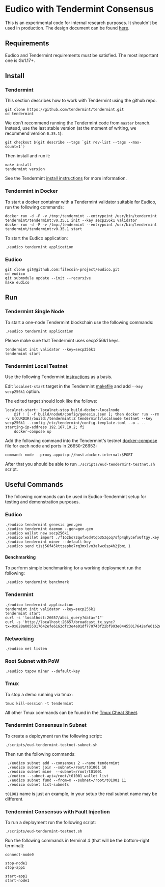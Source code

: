 # Eudico with Tendermint Consensus

This is an experimental code for internal research purposes. It shouldn't be used in production.
The design document can be found [here](https://hackmd.io/@consensuslab/SJg-BGBeq).

## Requirements
Eudico and Tendermint requirements must be satisfied.
The most important one is Go1.17+.

## Install

### Tendermint

This section describes how to work with Tendermint using the github repo.
```
git clone https://github.com/tendermint/tendermint.git
cd tendermint
```

We don't recommend running the Tendermint code from `master` branch.
Instead, use the last stable version (at the moment of writing, we recommend version `0.35.1`):
```
git checkout $(git describe --tags `git rev-list --tags --max-count=1`)
```

Then install and run it:
```
make install
tendermint version
```

See the Tendermint [install instructions](https://github.com/tendermint/tendermint/blob/master/docs/introduction/install.md) for more information.

### Tendermint in Docker

To start a docker container with a Tendermint validator suitable for Eudico, run the following commands:

```
docker run -d -P -v /tmp:/tendermint --entrypoint /usr/bin/tendermint tendermint/tendermint:v0.35.1 init --key secp256k1 validator
docker run -d -P -v /tmp:/tendermint --entrypoint /usr/bin/tendermint tendermint/tendermint:v0.35.1 start
```

To start the Eudico application:
```
./eudico tendermint application
```

### Eudico
```
git clone git@github.com:filecoin-project/eudico.git
cd eudico
git submodule update --init --recursive
make eudico
```

## Run

### Tendermint Single Node

To start a one-node Tendermint blockchain use the following commands:
```
./eudico tendermint application
```

Please make sure that Tendermint uses secp256k1 keys.

```
tendermint init validator --key=secp256k1
tendermint start
```

### Tendermint Local Testnet

Use the following Tendermint [instructions](https://github.com/tendermint/tendermint/blob/master/docs/tools/docker-compose.md) as a basis.

Edit `localnet-start` target in the Tendermint [makefile](https://github.com/tendermint/tendermint/blob/2ffb26260053c87e4b44c0d00063494d771dcfec/Makefile#L269-L271) and add `--key secp256k1` option.

The edited target should look like the follows:
```
localnet-start: localnet-stop build-docker-localnode
    @if ! [ -f build/node0/config/genesis.json ]; then docker run --rm -v $(CURDIR)/build:/tendermint:Z tendermint/localnode testnet --key secp256k1 --config /etc/tendermint/config-template.toml --o . --starting-ip-address 192.167.10.2; fi
    docker-compose up
```

Add the following command into the Tendermint's testnet [docker-compose](https://github.com/tendermint/tendermint/blob/master/docker-compose.yml) file for each node 
and ports in 26650-26653:

```
command: node --proxy-app=tcp://host.docker.internal:$PORT
```

After that you should be able to run `./scripts/eud-tendermint-testnet.sh` script.

## Useful Commands

The following commands can be used in Eudico-Tendermint setup for testing and demonstration purposes.

### Eudico

```
./eudico tendermint genesis gen.gen
./eudico tendermint daemon --gen=gen.gen
./eudico wallet new secp256k1
./eudico wallet import ./f1ozbo7zqwfx6d4tqb353qoq7sfp4qhycefx6ftgy.key
./eudico tendermint miner --default-key
./eudico send t1sj56f45kttzepbo7rq3mxlvn3alwc6sp4h2jbmi 1

```

#### Benchmarking

To perform simple benchmarking for a working deployment run the following:
```
./eudico tendermint benchmark
```


###  Tendermint
```
./eudico tendermint application
tendermint init validator --key=secp256k1
tendermint start
curl -s 'localhost:26657/abci_query?data="1"'
curl -s 'http://localhost:26657/broadcast_tx_sync?tx=0x828a0055017642efe6162dfc3e4e01df770743f22bf903e04455017642efe6162dfc3e4e01df770743f22bf903e0440049000de0b6b3a76400001a00084873450018aef1bd44000187c600405842018172eb88f4f9a59a1e0f0b820d69681403b69a129daed4831729336c6534036b701e4b22572f19c3e89a7341fc4e435ae8b7accf75cf7b3d1e1200108af7640c01'

```

### Networking
```
./eudico net listen

```

### Root Subnet with PoW
```
./eudico tspow miner --default-key

```

### Tmux

To stop a demo running via tmux:
```
tmux kill-session -t tendermint
```

All other Tmux commands can be found in the [Tmux Cheat Sheet](https://tmuxcheatsheet.com/).

### Tendermint Consensus in Subnet

To create a deployment run the following script:
```
./scripts/eud-tendermint-testnet-subnet.sh
```

Then run the following commands:
```
 ./eudico subnet add --consensus 2 --name tendermint
 ./eudico subnet join --subnet=/root/t01001 10
 ./eudico subnet mine  --subnet=/root/t01001
 ./eudico --subnet-api=/root/t01001 wallet list
 ./eudico subnet fund --from=X --subnet=/root/t01001 11
 ./eudico subnet list-subnets
```

`t01001` name is just an example, in your setup the real subnet name may be different.

### Tendermint Consensus with Fault Injection

To run a deployment run the following script:
```
./scripts/eud-tendermint-testnet.sh
```

Run the following commands in terminal 4 (that will be the bottom-right terminal):
```
connect-node0

stop-node1
stop-app1

start-app1
start-node1
```
